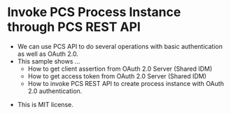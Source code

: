 # Invoke PCS Process Instance through PCS REST API

- We can use PCS API to do several operations with basic authentication as well as OAuth 2.0.
- This sample shows ...
  - How to get client assertion from OAuth 2.0 Server (Shared IDM)
  - How to get access token from OAuth 2.0 Server (Shared IDM)
  - How to invoke PCS REST API to create process instance with OAuth 2.0 authentication.
  
* This is MIT license.
